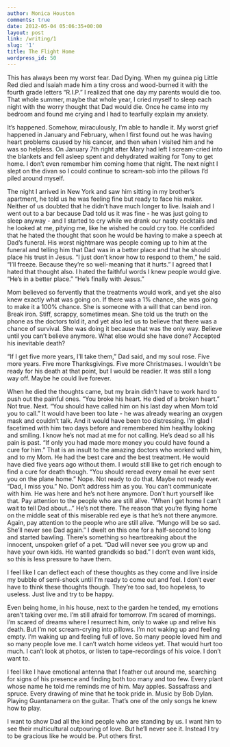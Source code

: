 ```yaml
---
author: Monica Houston
comments: true
date: 2012-05-04 05:06:35+00:00
layout: post
link: /writing/1
slug: '1'
title: The Flight Home
wordpress_id: 50
---
```


This has always been my worst fear. Dad Dying. When my guinea pig Little Red died and Isaiah made him a tiny cross and wood-burned it with the fourth grade letters “R.I.P.” I realized that one day my parents would die too. That whole summer, maybe that whole year, I cried myself to sleep each night with the worry thought that Dad would die. Once he came into my bedroom and found me crying and I had to tearfully explain my anxiety.

It’s happened. Somehow, miraculously, I’m able to handle it.
My worst grief happened in January and February, when I first found out he was having heart problems caused by his cancer, and then when I visited him and he was so helpless. 
On January 7th right after Mary had left I scream-cried into the blankets and fell asleep spent and dehydrated waiting for Tony to get home. I don’t even remember him coming home that night. The next night I slept on the divan so I could continue to scream-sob into the pillows I’d piled around myself.

The night I arrived in New York and saw him sitting in my brother’s apartment, he told us he was feeling fine but ready to face his maker. Neither of us doubted that he didn’t have much longer to live. 
Isaiah and I went out to a bar because Dad told us it was fine - he was just going to sleep anyway - and I started to cry while we drank our nasty cocktails and he looked at me, pitying me, like he wished he could cry too. He confided that he hated the thought that soon he would be having to make a speech at Dad’s funeral. 
His worst nightmare was people coming up to him at the funeral and telling him that Dad was in a better place and that he should place his trust in Jesus. “I just don’t know how to respond to them,” he said. “I’ll freeze. Because they’re so well-meaning that it hurts.” 
I agreed that I hated that thought also. I hated the faithful words I knew people would give. “He’s in a better place.” “He’s finally with Jesus.”

Mom believed so fervently that the treatments would work, and yet she also knew exactly what was going on. If there was a 1% chance, she was going to make it a 100% chance. She is someone with a will that can bend iron. Break iron. Stiff, scrappy, sometimes mean. 
She told us the truth on the phone as the doctors told it, and yet also led us to believe that there was a chance of survival. She was doing it because that was the only way. Believe until you can’t believe anymore. What else would she have done? Accepted his inevitable death?

“If I get five more years, I’ll take them,” Dad said, and my soul rose. Five more years. Five more Thanksgivings. Five more Christmases. I wouldn’t be ready for his death at that point, but I would be readier. It was still a long way off. Maybe he could live forever.

When he died the thoughts came, but my brain didn’t have to work hard to push out the painful ones. 
“You broke his heart. He died of a broken heart.” Not true. Next.
“You should have called him on his last day when Mom told you to call.” It would have been too late - he was already wearing an oxygen mask and couldn’t talk. And it would have been too distressing. I’m glad I facetimed with him two days before and remembered him healthy looking and smiling. I know he’s not mad at me for not calling. He’s dead so all his pain is past.
“If only you had made more money you could have found a cure for him.” That is an insult to the amazing doctors who worked with him, and to my Mom. He had the best care and the best treatment. He would have died five years ago without them. I would still like to get rich enough to find a cure for death though.
“You should reread every email he ever sent you on the plane home.” Nope. Not ready to do that. Maybe not ready ever.
“Dad, I miss you.” No. Don’t address him as you. You can’t communicate with him. He was here and he’s not here anymore. Don’t hurt yourself like that. Pay attention to the people who are still alive.
“When I get home I can’t wait to tell Dad about…”
He’s not there. The reason that you’re flying home on the middle seat of this miserable red eye is that he’s not there anymore. 
Again, pay attention to the people who are still alive. 
“Mungo will be so sad. She’ll never see Dad again.” I dwelt on this one for a half-second to long and started bawling. There’s something so heartbreaking about the innocent, unspoken grief of a pet. 
“Dad will never see you grow up and have your own kids. He wanted grandkids so bad.” I don’t even want kids, so this is less pressure to have them.

I feel like I can deflect each of these thoughts as they come and live inside my bubble of semi-shock until I’m ready to come out and feel. I don’t ever have to think these thoughts though. They’re too sad, too hopeless, to useless. Just live and try to be happy.

Even being home, in his house, next to the garden he tended, my emotions aren’t taking over me. I’m still afraid for tomorrow. I’m scared of mornings. I’m scared of dreams where I resurrect him, only to wake up and relive his death. But I’m not scream-crying into pillows. I’m not waking up and feeling empty. I’m waking up and feeling full of love. So many people loved him and so many people love me. I can’t watch home videos yet. That would hurt too much. I can’t look at photos, or listen to tape-recordings of his voice. I don’t want to.

I feel like I have emotional antenna that I feather out around me, searching for signs of his presence and finding both too many and too few. Every plant whose name he told me reminds me of him. May apples. Sassafrass and spruce. Every drawing of mine that he took pride in. Music by Bob Dylan. Playing Guantanamera on the guitar. That’s one of the only songs he knew how to play.

I want to show Dad all the kind people who are standing by us. I want him to see their multicultural outpouring of love. But he’ll never see it. 
Instead I try to be gracious like he would be. Put others first.
